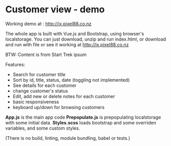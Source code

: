 # Customer view - demo
 Working demo at : http://ix.pixel88.co.nz

The whole app is built with Vue.js and Bootstrap, using browser's localstorage. You can just download, unzip and run index.html, or download and run with  file or see it working at http://ix.pixel88.co.nz

BTW: Content is from Start Trek ipsum

Features:
* Search for customer title
* Sort by id, title, status, date (toggling not implemented)
* See details for each customer
* change customer's status
* Edit, add new or delete notes for each customer
* basic responsiveness
* keyboard up/down for browsing customers

**App.js** is the main app code
**Prepopulate.js** is prepopulating localstorage with some initial data.
**Styles.scss** loads bootstrap and some overriden variables, and some custom styles.

(There is no build, linting, module bundling, babel or tests.)

